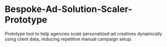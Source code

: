 # Bespoke-Ad-Solution-Scaler-Prototype
Prototype tool to help agencies scale personalized ad creatives dynamically using client data, reducing repetitive manual campaign setup.
